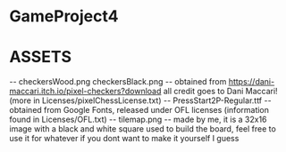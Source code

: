 # GameProject4

# ASSETS
-- checkersWood.png checkersBlack.png -- obtained from https://dani-maccari.itch.io/pixel-checkers?download all credit goes to Dani Maccari! (more in Licenses/pixelChessLicense.txt)
-- PressStart2P-Regular.ttf -- obtained from Google Fonts, released under OFL licenses (information found in Licenses/OFL.txt)
-- tilemap.png -- made by me, it is a 32x16 image with a black and white square used to build the board, feel free to use it for whatever if you dont want to make it yourself I guess 
